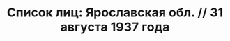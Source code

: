 ---
title: 'Список лиц: Ярославская обл. // 31 августа 1937 года'
description: РГАСПИ, ф.17, оп.171, дело 410, лист 334
images:
- /disk/pictures/v02/17-171-410-334.jpg
- /disk/pictures/v02/17-171-410-335.jpg
- /disk/pictures/v02/17-171-410-336.jpg
- /disk/pictures/v02/17-171-410-337.jpg
---